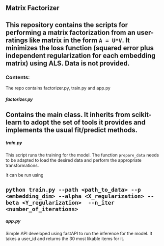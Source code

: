 ## Matrix Factorizer

This repository contains the scripts for performing a matrix factorization
from an user-ratings like matrix in the form `A = U*V`. It minimizes the loss function (squared 
error plus independent regularization for each embedding matrix) using ALS. Data is not provided.
---
### Contents:
The repo contains factorizer.py, train.py and app.py
##### factorizer.py

Contains the main class. It inherits from scikit-learn to adopt the set
of tools it provides and implements the usual fit/predict methods. 
---
##### train.py

This script runs the training for the model. The function ``prepare_data`` 
needs to be adapted to load the desired data and perform the appropriate
transformations.

It can be run using

`python train.py --path <path_to_data> --p <embedding_dim>
 --alpha <X_regularization> --beta <Y_regularization> 
 --n_iter <number_of_iterations>`
---
##### app.py
Simple API developed using fastAPI to run the inference for the model. 
It takes a user_id and returns the 30 most likable items for it.